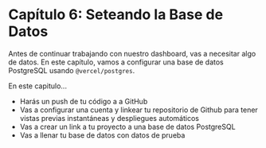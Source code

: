 # Capítulo 6: Seteando la Base de Datos

Antes de continuar trabajando con nuestro dashboard, vas a necesitar algo de datos. En este capítulo, vamos a configurar una base de datos PostgreSQL usando `@vercel/postgres`.

En este capitulo...

- Harás un push de tu código a a GitHub
- Vas a configurar una cuenta y linkear tu repositorio de Github para tener vistas previas instantáneas y despliegues automáticos
- Vas a crear un link a tu proyecto a una base de datos PostgreSQL
- Vas a llenar tu base de datos con datos de prueba
